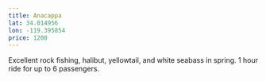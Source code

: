 ```yaml
---
title: Anacappa
lat: 34.014956
lon: -119.395854
price: 1200
---
```

Excellent rock fishing, halibut, yellowtail, and white seabass in spring. 1 hour ride for up to 6 passengers.